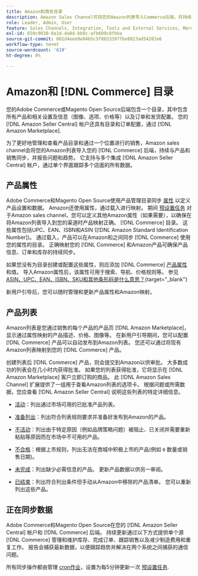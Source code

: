 ```yaml
---
title: Amazon和商务目录
description: Amazon Sales Channel可将您的Amazon列表导入Commerce后端，并持续与产品和销售同步。
role: Leader, Admin, User
feature: Sales Channels, Integration, Tools and External Services, Merchandising, Catalogs
exl-id: 659c9830-0a1d-4a0d-bb9c-afb609c0fbba
source-git-commit: 801d4eee9e84b5c5f8b53397fbe8023ad54281e6
workflow-type: tm+mt
source-wordcount: '619'
ht-degree: 0%

---
```


# Amazon和 [!DNL Commerce] 目录

您的Adobe Commerce或Magento Open Source后端包含一个目录，其中包含所有产品和相关设置及信息（图像、选项、价格等）以及订单和发货配置。 您的 [!DNL Amazon Seller Central] 帐户还具有目录和订单配置，通过 [!DNL Amazon Marketplace].

为了更好地管理和查看产品目录和通过一个位置进行的销售，Amazon sales channel会将您的Amazon列表导入您的 [!DNL Commerce] 后端，持续与产品和销售同步，并报告问题和趋势。 它支持与多个集成 [!DNL Amazon Seller Central] 帐户，通过单个界面跟踪多个店面的所有数据。

## 产品属性

Adobe Commerce和Magento Open Source使用产品管理目录同步 [属性](https://experienceleague.adobe.com/docs/commerce-admin/catalog/product-attributes/product-attributes.html) 以定义产品设置和数据。 Amazon还使用属性，通过载入进行映射。 期间 [预设置任务](./amazon-pre-setup-tasks.md) 对于Amazon sales channel，您可以定义其他Amazon属性（如果需要），以确保在将Amazon列表导入到您的渠道时产品映射正确。 [!DNL Commerce] 目录。 这些属性包括UPC、EAN、ISBN和ASIN ([!DNL Amazon Standard Identification Number])。 通过载入，产品可以在Amazon和之间同步 [!DNL Commerce] 使用您的属性的目录。 正确映射您的 [!DNL Commerce] 和Amazon产品可确保产品信息、订单和库存的持续同步。

如果您没有为目录创建或配置这些属性，则应添加 [!DNL Commerce] [产品属性](https://experienceleague.adobe.com/docs/commerce-admin/catalog/product-attributes/product-attributes.html) 和值。 导入Amazon属性后，该属性可用于搜索、导航、价格规则等。 参见 [ASIN、UPC、EAN、ISBN、SKU和其他条形码是什么意思？](https://sellerskills.com/multi-channel-operations/what-asin-upc-ean-isbn-sku-and-other-barcodes-mean/#what-is-isbn-number){target="_blank"}

新用户引导后，您可以随时管理和更新产品属性和Amazon映射。

## 产品列表

Amazon列表是您通过销售的每个产品的产品页 [!DNL Amazon Marketplace]，显示通过属性映射的产品描述、价格、图像等。 在新用户引导期间，您可以配置 [!DNL Commerce] 产品可以自动发布到Amazon列表。 您还可以通过将现有Amazon列表映射到您的 [!DNL Commerce] 产品。

创建列表后 [!DNL Commerce] 产品，则会提交到Amazon以供审批。 大多数成功的列表会在几小时内获得批准。 如果您的列表获得批准，它将显示在 [!DNL Amazon Marketplace] 客户立即订购的商品。 此 [!DNL Amazon Sales Channel] 扩展提供了一组用于查看Amazon列表的选项卡。 根据问题或所需数据，您应查看 [!DNL Amazon Seller Central] 说明这些列表的特定详细信息。

- [活动](./active-listings.md)：列出通过市场可用的已批准产品列表。

- [准备列出](./ready-to-list.md)：列出符合列表规则要求并准备好发布到Amazon的产品。

- [不活动](./inactive-listings.md)：列出由于特定原因（例如品牌策略问题）被阻止、已关闭并需要重新粘贴等原因而在市场中不可用的产品。

- [不合格](./ineligible-listings.md)：根据上市规则，列出无法在商城中积极上市的产品(例如 `0` 数量或销售日期)。

- [未完成](./incomplete-listings.md)：列出缺少必需信息的产品。 更新产品数据以供另一审阅。

- [已结束](./ended-listings.md)：列出符合列出条件但手动从Amazon中移除的产品清单。 您可以重新列出这些产品。

## 正在同步数据

Adobe Commerce和Magento Open Source在您的 [!DNL Amazon Seller Central] 帐户和 [!DNL Commerce] 后端。 持续更新通过以下方式提供单个源 [!DNL Commerce] 管理和维护库存、完成订单、跟踪销售以及减少制造费用和重复工作。 报告会捕获最新数据，以便跟踪趋势并解决在两个系统之间捕获的通信问题。

所有同步操作都由管理 [cron作业](https://experienceleague.adobe.com/docs/commerce-admin/systems/tools/cron.html)，设置为每5分钟更新一次 [预设置任务](./amazon-pre-setup-tasks.md).
